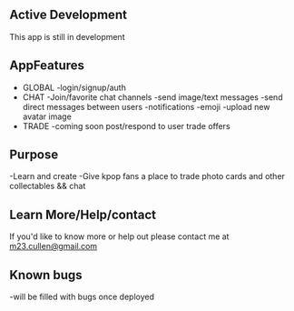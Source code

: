 ## Active Development
This app is still in development

## AppFeatures 
* GLOBAL
-login/signup/auth
* CHAT
-Join/favorite chat channels
-send image/text messages
-send direct messages between users
-notifications
-emoji
-upload new avatar image
* TRADE
-coming soon post/respond to user trade offers

## Purpose
-Learn and create 
-Give kpop fans a place to trade photo cards and other collectables && chat

## Learn More/Help/contact
If you'd like to know more or help out please contact me at m23.cullen@gmail.com

## Known bugs
-will be filled with bugs once deployed